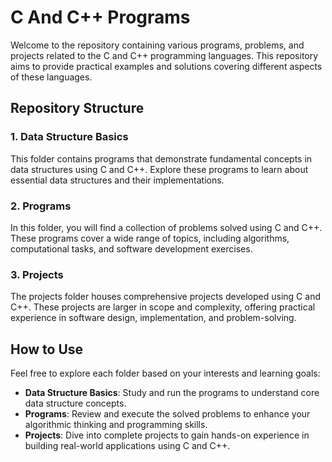 # C And C++ Programs

Welcome to the repository containing various programs, problems, and projects related to the C and C++ programming languages. This repository aims to provide practical examples and solutions covering different aspects of these languages.

## Repository Structure

### 1. Data Structure Basics
This folder contains programs that demonstrate fundamental concepts in data structures using C and C++. Explore these programs to learn about essential data structures and their implementations.

### 2. Programs
In this folder, you will find a collection of problems solved using C and C++. These programs cover a wide range of topics, including algorithms, computational tasks, and software development exercises.

### 3. Projects
The projects folder houses comprehensive projects developed using C and C++. These projects are larger in scope and complexity, offering practical experience in software design, implementation, and problem-solving.

## How to Use
Feel free to explore each folder based on your interests and learning goals:
- **Data Structure Basics**: Study and run the programs to understand core data structure concepts.
- **Programs**: Review and execute the solved problems to enhance your algorithmic thinking and programming skills.
- **Projects**: Dive into complete projects to gain hands-on experience in building real-world applications using C and C++.



